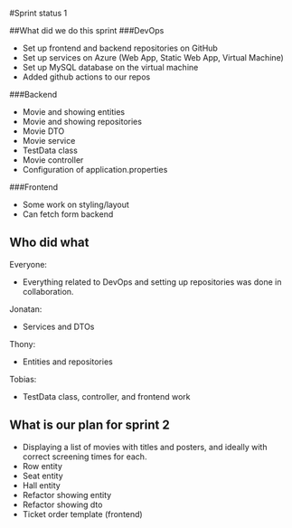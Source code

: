 #Sprint status 1

##What did we do this sprint
###DevOps
- Set up frontend and backend repositories on GitHub
- Set up services on Azure (Web App, Static Web App, Virtual Machine)
- Set up MySQL database on the virtual machine
- Added github actions to our repos

###Backend
- Movie and showing entities
- Movie and showing repositories
- Movie DTO
- Movie service
- TestData class
- Movie controller
- Configuration of application.properties

###Frontend
- Some work on styling/layout
- Can fetch form backend

## Who did what
Everyone:
- Everything related to DevOps and setting up repositories was done in collaboration.

Jonatan:
- Services and DTOs

Thony:
- Entities and repositories

Tobias:
- TestData class, controller, and frontend work

## What is our plan for sprint 2
- Displaying a list of movies with titles and posters, and ideally with correct screening times for each.
- Row entity
- Seat entity
- Hall entity
- Refactor showing entity
- Refactor showing dto
- Ticket order template (frontend)